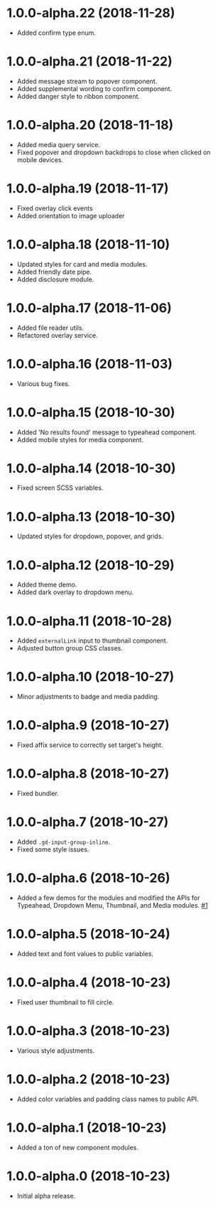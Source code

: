 # 1.0.0-alpha.22 (2018-11-28)

- Added confirm type enum.

# 1.0.0-alpha.21 (2018-11-22)

- Added message stream to popover component.
- Added supplemental wording to confirm component.
- Added danger style to ribbon component.

# 1.0.0-alpha.20 (2018-11-18)

- Added media query service.
- Fixed popover and dropdown backdrops to close when clicked on mobile devices.

# 1.0.0-alpha.19 (2018-11-17)

- Fixed overlay click events
- Added orientation to image uploader

# 1.0.0-alpha.18 (2018-11-10)

- Updated styles for card and media modules.
- Added friendly date pipe.
- Added disclosure module.

# 1.0.0-alpha.17 (2018-11-06)

- Added file reader utils.
- Refactored overlay service.

# 1.0.0-alpha.16 (2018-11-03)

- Various bug fixes.

# 1.0.0-alpha.15 (2018-10-30)

- Added 'No results found' message to typeahead component.
- Added mobile styles for media component.

# 1.0.0-alpha.14 (2018-10-30)

- Fixed screen SCSS variables.

# 1.0.0-alpha.13 (2018-10-30)

- Updated styles for dropdown, popover, and grids.

# 1.0.0-alpha.12 (2018-10-29)

- Added theme demo.
- Added dark overlay to dropdown menu.

# 1.0.0-alpha.11 (2018-10-28)

- Added `externalLink` input to thumbnail component.
- Adjusted button group CSS classes.

# 1.0.0-alpha.10 (2018-10-27)

- Minor adjustments to badge and media padding.

# 1.0.0-alpha.9 (2018-10-27)

- Fixed affix service to correctly set target's height.

# 1.0.0-alpha.8 (2018-10-27)

- Fixed bundler.

# 1.0.0-alpha.7 (2018-10-27)

- Added `.gd-input-group-inline`.
- Fixed some style issues.

# 1.0.0-alpha.6 (2018-10-26)

- Added a few demos for the modules and modified the APIs for Typeahead, Dropdown Menu, Thumbnail, and Media modules. [#1](https://github.com/giftdibs/giftdibs-ux/pull/1)

# 1.0.0-alpha.5 (2018-10-24)

- Added text and font values to public variables.

# 1.0.0-alpha.4 (2018-10-23)

- Fixed user thumbnail to fill circle.

# 1.0.0-alpha.3 (2018-10-23)

- Various style adjustments.

# 1.0.0-alpha.2 (2018-10-23)

- Added color variables and padding class names to public API.

# 1.0.0-alpha.1 (2018-10-23)

- Added a ton of new component modules.

# 1.0.0-alpha.0 (2018-10-23)

- Initial alpha release.
